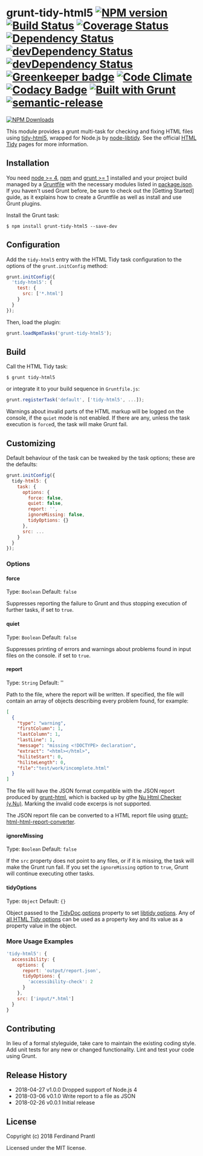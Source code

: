 # grunt-tidy-html5 [![NPM version](https://badge.fury.io/js/grunt-tidy-html5.png)](http://badge.fury.io/js/grunt-tidy-html5) [![Build Status](https://travis-ci.org/prantlf/grunt-tidy-html5.png)](https://travis-ci.org/prantlf/grunt-tidy-html5) [![Coverage Status](https://coveralls.io/repos/prantlf/grunt-tidy-html5/badge.svg)](https://coveralls.io/r/prantlf/grunt-tidy-html5) [![Dependency Status](https://david-dm.org/prantlf/grunt-tidy-html5.svg)](https://david-dm.org/prantlf/grunt-tidy-html5) [![devDependency Status](https://david-dm.org/prantlf/grunt-tidy-html5/dev-status.svg)](https://david-dm.org/prantlf/grunt-tidy-html5#info=devDependencies) [![devDependency Status](https://david-dm.org/prantlf/grunt-tidy-html5/peer-status.svg)](https://david-dm.org/prantlf/grunt-tidy-html5#info=peerDependencies) [![Greenkeeper badge](https://badges.greenkeeper.io/prantlf/grunt-tidy-html5.svg)](https://greenkeeper.io/) [![Code Climate](https://codeclimate.com/github/prantlf/grunt-tidy-html5/badges/gpa.svg)](https://codeclimate.com/github/prantlf/grunt-tidy-html5) [![Codacy Badge](https://api.codacy.com/project/badge/Grade/989cdb4f326e4340afca43311aa26f49)](https://www.codacy.com/app/prantlf/grunt-tidy-html5?utm_source=github.com&amp;utm_medium=referral&amp;utm_content=prantlf/grunt-tidy-html5&amp;utm_campaign=Badge_Grade) [![Built with Grunt](https://cdn.gruntjs.com/builtwith.png)](http://gruntjs.com/) [![semantic-release](https://img.shields.io/badge/%20%20%F0%9F%93%A6%F0%9F%9A%80-semantic--release-e10079.svg)](https://github.com/semantic-release/semantic-release)

[![NPM Downloads](https://nodei.co/npm/grunt-tidy-html5.png?downloads=true&stars=true)](https://www.npmjs.com/package/grunt-tidy-html5)

This module provides a grunt multi-task for checking and fixing HTML files
using [tidy-html5], wrapped for Node.js by [node-libtidy]. See the official
[HTML Tidy] pages for more information.

## Installation

You need [node >= 4][node], [npm] and [grunt >= 1][Grunt] installed
and your project build managed by a [Gruntfile] with the necessary modules
listed in [package.json]. If you haven't used Grunt before, be sure to
check out the [Getting Started] guide, as it explains how to create a
Gruntfile as well as install and use Grunt plugins.

Install the Grunt task:

```shell
$ npm install grunt-tidy-html5 --save-dev
```

## Configuration

Add the `tidy-html5` entry with the HTML Tidy task configuration to the
options of the `grunt.initConfig` method:

```js
grunt.initConfig({
  'tidy-html5': {
    test: {
      src: ['*.html']
    }
  }
});
```

Then, load the plugin:

```javascript
grunt.loadNpmTasks('grunt-tidy-html5');
```

## Build

Call the HTML Tidy task:

```shell
$ grunt tidy-html5
```

or integrate it to your build sequence in `Gruntfile.js`:

```js
grunt.registerTask('default', ['tidy-html5', ...]);
```

Warnings about invalid parts of the HTML markup will be logged on the console,
if the `quiet` mode is not enabled. If there are any, unless the task
execution is `force`d, the task will make Grunt fail.

## Customizing

Default behaviour of the task can be tweaked by the task options; these
are the defaults:

```js
grunt.initConfig({
  tidy-html5: {
    task: {
      options: {
        force: false,
        quiet: false,
        report: '',
        ignoreMissing: false,
        tidyOptions: {}
      },
      src: ...
    }
  }
});
```

### Options

#### force
Type: `Boolean`
Default: `false`

Suppresses reporting the failure to Grunt and thus stopping execution
of further tasks, if set to `true`.

#### quiet
Type: `Boolean`
Default: `false`

Suppresses printing of errors and warnings about problems found in input
files on the console. if set to `true`.

#### report
Type: `String`
Default: ''

Path to the file, where the report will be written. If specified, the file
will contain an array of objects describing every problem found, for example:

```json
[
  {
    "type": "warning",
    "firstColumn": 1,
    "lastColumn": 1,
    "lastLine": 1,
    "message": "missing <!DOCTYPE> declaration",
    "extract": "<html></html>",
    "hiliteStart": 0,
    "hiliteLength": 0,
    "file":"test/work/incomplete.html"
  }
]
```

The file will have the JSON format compatible with the JSON report produced by
[grunt-html], which is backed up by gthe [Nu Html Checker (v.Nu)]. Marking the
invalid code excerps is not supported.

The JSON report file can be converted to a HTML report file using
[grunt-html-html-report-converter].

#### ignoreMissing
Type: `Boolean`
Default: `false`

If the `src` property does not point to any files, or if it is missing,
the task will make the Grunt run fail. If you set the `ignoreMissing`
option to `true`, Grunt will continue executing other tasks.

#### tidyOptions
Type: `Object`
Default: `{}`

Object passed to the [TidyDoc].[options] property to set [libtidy options].
Any of [all HTML Tidy options] can be used as a property key and its value
as a property value in the object.

### More Usage Examples

```js
'tidy-html5': {
  accessibility: {
    options: {
      report: 'output/report.json',
      tidyOptions: {
        'accessibility-check': 2
      }
    },
    src: ['input/*.html']
  }
}
```

## Contributing

In lieu of a formal styleguide, take care to maintain the existing coding
style. Add unit tests for any new or changed functionality. Lint and test
your code using Grunt.

## Release History

 * 2018-04-27   v1.0.0   Dropped support of Node.js 4
 * 2018-03-06   v0.1.0   Write report to a file as JSON
 * 2018-02-26   v0.0.1   Initial release

## License

Copyright (c) 2018 Ferdinand Prantl

Licensed under the MIT license.

[HTML Tidy]: http://www.html-tidy.org/
[tidy-html5]: https://github.com/htacg/tidy-html5
[node-libtidy]: https://github.com/gagern/node-libtidy
[node]: http://nodejs.org
[npm]: http://npmjs.org
[package.json]: https://docs.npmjs.com/files/package.json
[Grunt]: https://gruntjs.com
[Gruntfile]: http://gruntjs.com/sample-gruntfile
[Getting Gtarted]: https://github.com/gruntjs/grunt/wiki/Getting-started
[TidyDoc]: https://github.com/gagern/node-libtidy/blob/master/API.md#TidyDoc
[options]: https://github.com/gagern/node-libtidy/blob/master/API.md#TidyDoc.options
[libtidy options]: https://github.com/gagern/node-libtidy/blob/master/README.md#options
[all HTML Tidy options]: http://api.html-tidy.org/tidy/quickref_5.4.0.html
[grunt-html]: https://github.com/jzaefferer/grunt-html
[Nu Html Checker (v.Nu)]: https://validator.github.io/validator/
[grunt-html-html-report-converter]: https://github.com/prantlf/grunt-html-html-report-converter

